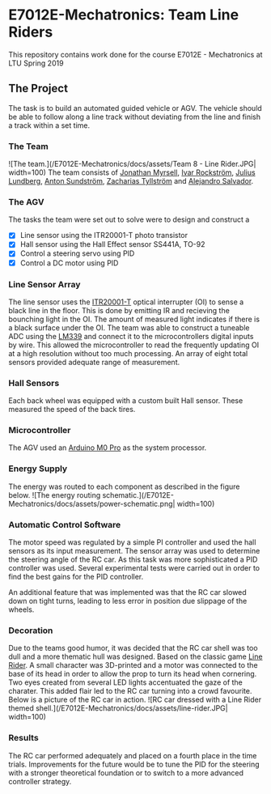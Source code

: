 # E7012E-Mechatronics: Team Line Riders
This repository contains work done for the course E7012E - Mechatronics at LTU Spring 2019

## The Project
The task is to build an automated guided vehicle or AGV. The vehicle should be able to follow along a line track without deviating from the line and finish a track within a set time.

### The Team
![The team.](/E7012E-Mechatronics/docs/assets/Team 8 - Line Rider.JPG| width=100)
The team consists of [Jonathan Myrsell](https://www.linkedin.com/in/jonmyr/), [Ivar Rockström](https://www.linkedin.com/in/ivar/), [Julius Lundberg](https://www.linkedin.com/in/julius-lundberg/), [Anton Sundström](https://www.linkedin.com/in/anton-sundstr%C3%B6m-622431194/), [Zacharias Tyllström](https://www.linkedin.com/in/zacharias-tyllstrom/) and [Alejandro Salvador](https://www.linkedin.com/in/alejandro-salvador-cabo-9a6175156/). 

### The AGV
The tasks the team were set out to solve were to design and construct a
- [x] Line sensor using the ITR20001-T photo transistor
- [x] Hall sensor using the Hall Effect sensor SS441A, TO-92
- [x] Control a steering servo using PID
- [x] Control a DC motor using PID

### Line Sensor Array
The line sensor uses the [ITR20001-T](https://cdn-shop.adafruit.com/product-files/3930/ITR20001-T.pdf) optical interrupter (OI) to sense a black line in the floor. This is done by emitting IR and recieving the bounching light in the OI. The amount of measured light indicates if there is a black surface under the OI. The team was able to construct a tuneable ADC using the [LM339](https://www.ti.com/product/LM339) and connect it to the microcontrollers digital inputs by wire. This allowed the microcontroller to read the frequently updating OI at a high resolution without too much processing. An array of eight total sensors provided adequate range of measurement.

### Hall Sensors
Each back wheel was equipped with a custom built Hall sensor. These measured the speed of the back tires.

### Microcontroller
The AGV used an [Arduino M0 Pro](https://docs.arduino.cc/retired/boards/arduino-m0-pro) as the system processor.

### Energy Supply
The energy was routed to each component as described in the figure below.
![The energy routing schematic.](/E7012E-Mechatronics/docs/assets/power-schematic.png| width=100)

### Automatic Control Software
The motor speed was regulated by a simple PI controller and used the hall sensors as its input measurement. The sensor array was used to determine the steering angle of the RC car. As this task was more sophisticated a PID controller was used. Several experimental tests were carried out in order to find the best gains for the PID controller.

An additional feature that was implemented was that the RC car slowed down on tight turns, leading to less error in position due slippage of the wheels.

### Decoration
Due to the teams good humor, it was decided that the RC car shell was too dull and a more thematic hull was designed. Based on the classic game [Line Rider](https://en.wikipedia.org/wiki/Line_Rider). A small character was 3D-printed and a motor was connected to the base of its head in order to allow the prop to turn its head when cornering. Two eyes created from several LED lights accentuated the gaze of the charater. This added flair led to the RC car turning into a crowd favourite. Below is a picture of the RC car in action.
![RC car dressed with a Line Rider themed shell.](/E7012E-Mechatronics/docs/assets/line-rider.JPG| width=100)

### Results
The RC car performed adequately and placed on a fourth place in the time trials. Improvements for the future would be to tune the PID for the steering with a stronger theoretical foundation or to switch to a more advanced controller strategy.
